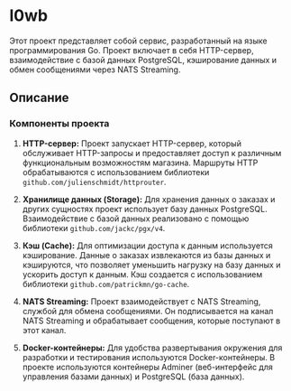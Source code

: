# l0wb


Этот проект представляет собой сервис, разработанный на языке программирования Go. Проект включает в себя HTTP-сервер, взаимодействие с базой данных PostgreSQL, кэширование данных и обмен сообщениями через NATS Streaming.

## Описание

### Компоненты проекта

1. **HTTP-сервер:** Проект запускает HTTP-сервер, который обслуживает HTTP-запросы и предоставляет доступ к различным функциональным возможностям магазина. Маршруты HTTP обрабатываются с использованием библиотеки `github.com/julienschmidt/httprouter`.

2. **Хранилище данных (Storage):** Для хранения данных о заказах и других сущностях проект использует базу данных PostgreSQL. Взаимодействие с базой данных реализовано с помощью библиотеки `github.com/jackc/pgx/v4`.

3. **Кэш (Cache):** Для оптимизации доступа к данным используется кэширование. Данные о заказах извлекаются из базы данных и кэшируются, что позволяет уменьшить нагрузку на базу данных и ускорить доступ к данным. Кэш создается с использованием библиотеки `github.com/patrickmn/go-cache`.

4. **NATS Streaming:** Проект взаимодействует с NATS Streaming, службой для обмена сообщениями. Он подписывается на канал NATS Streaming и обрабатывает сообщения, которые поступают в этот канал.

5. **Docker-контейнеры:** Для удобства развертывания окружения для разработки и тестирования используются Docker-контейнеры. В проекте используются контейнеры Adminer (веб-интерфейс для управления базами данных) и PostgreSQL (база данных).


